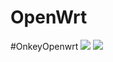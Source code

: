 # OpenWrt
#OnkeyOpenwrt
![](https://github.com/garypang13/luci-theme-edge/raw/master/Screenshots/1.png)
![](https://github.com/garypang13/luci-theme-edge/raw/master/Screenshots/2.png)
